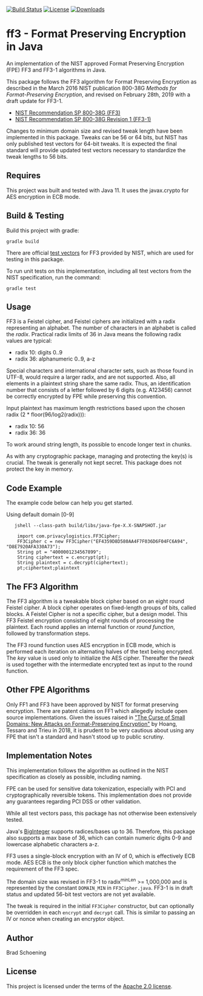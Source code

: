 [![Build Status](https://travis-ci.com/mysto/java-fpe.svg?branch=main)](https://travis-ci.com/mysto/java-fpe)
[![License](https://img.shields.io/badge/License-Apache%202.0-blue.svg)](https://opensource.org/licenses/Apache-2.0)
[![Downloads](https://pepy.tech/badge/ff3)](https://pepy.tech/project/ff3)

# ff3 - Format Preserving Encryption in Java

An implementation of the NIST approved Format Preserving Encryption (FPE) FF3 and FF3-1 algorithms in Java.

This package follows the FF3 algorithm for Format Preserving Encryption as described in the March 2016 NIST publication 800-38G _Methods for Format-Preserving Encryption_, 
and revised on February 28th, 2019 with a draft update for FF3-1.

* [NIST Recommendation SP 800-38G (FF3)](http://nvlpubs.nist.gov/nistpubs/SpecialPublications/NIST.SP.800-38G.pdf)
* [NIST Recommendation SP 800-38G Revision 1 (FF3-1)](https://nvlpubs.nist.gov/nistpubs/SpecialPublications/NIST.SP.800-38Gr1-draft.pdf)

Changes to minimum domain size and revised tweak length have been implemented in this package.
Tweaks can be 56 or 64 bits, but NIST has only published test vectors for 64-bit tweaks.  It is expected the final
standard will provide updated test vectors necessary to standardize the tweak lengths to 56 bits.

## Requires

This project was built and tested with Java 11.  It uses the javax.crypto for AES encryption in ECB mode.

## Build & Testing

Build this project with gradle:

`gradle build`

There are official [test vectors](https://csrc.nist.gov/csrc/media/projects/cryptographic-standards-and-guidelines/documents/examples/ff3samples.pdf) for FF3 provided by NIST, which are used for testing in this package.

To run unit tests on this implementation, including all test vectors from the NIST specification, run the command:

  `gradle test`

## Usage

FF3 is a Feistel cipher, and Feistel ciphers are initialized with a radix representing an alphabet. The number of 
characters in an alphabet is called the _radix_.
Practical radix limits of 36 in Java means the following radix values are typical:
* radix 10: digits 0..9
* radix 36: alphanumeric 0..9, a-z

Special characters and international character sets, such as those found in UTF-8, would require a larger radix, and are not supported.
Also, all elements in a plaintext string share the same radix. Thus, an identification number that consists of a letter followed
by 6 digits (e.g. A123456) cannot be correctly encrypted by FPE while preserving this convention.

Input plaintext has maximum length restrictions based upon the chosen radix (2 * floor(96/log2(radix))):
* radix 10: 56
* radix 36: 36

To work around string length, its possible to encode longer text in chunks.

As with any cryptographic package, managing and protecting the key(s) is crucial. The tweak is generally not kept secret.
This package does not protect the key in memory.

## Code Example

The example code below can help you get started.

Using default domain [0-9]

```jshell
   jshell --class-path build/libs/java-fpe-X.X-SNAPSHOT.jar

    import com.privacylogistics.FF3Cipher;
    FF3Cipher c = new FF3Cipher("EF4359D8D580AA4F7F036D6F04FC6A94", "D8E7920AFA330A73");
    String pt = "4000001234567899";
    String ciphertext = c.encrypt(pt);
    String plaintext = c.decrypt(ciphertext);
    pt;ciphertext;plaintext
```

## The FF3 Algorithm

The FF3 algorithm is a tweakable block cipher based on an eight round Feistel cipher. A block cipher operates on fixed-length groups of bits, called blocks. A Feistel Cipher is not a specific cipher,
but a design model.  This FF3 Feistel encryption consisting of eight rounds of processing
the plaintext. Each round applies an internal function or _round function_, followed by transformation steps.

The FF3 round function uses AES encryption in ECB mode, which is performed each iteration 
on alternating halves of the text being encrypted. The *key* value is used only to initialize the AES cipher. Thereafter
the *tweak* is used together with the intermediate encrypted text as input to the round function.

## Other FPE Algorithms

Only FF1 and FF3 have been approved by NIST for format preserving encryption. There are patent claims on FF1 which allegedly include open source implementations. Given the issues raised in ["The Curse of Small Domains: New Attacks on Format-Preserving Encryption"](https://eprint.iacr.org/2018/556.pdf) by Hoang, Tessaro and Trieu in 2018, it is prudent to be very cautious about using any FPE that isn't a standard and hasn't stood up to public scrutiny.

## Implementation Notes

This implementation follows the algorithm as outlined in the NIST specification as closely as possible, including naming.

FPE can be used for sensitive data tokenization, especially with PCI and cryptographically reversible tokens. This implementation does not provide any guarantees regarding PCI DSS or other validation.

While all test vectors pass, this package has not otherwise been extensively tested.

Java's [BigInteger](https://docs.oracle.com/en/java/javase/11/docs/api/java.base/java/math/BigInteger.html) supports radices/bases up to 36. Therefore, this package also supports a max base of 36, which can contain numeric digits 0-9 and lowercase alphabetic characters a-z.

FF3 uses a single-block encryption with an IV of 0, which is effectively ECB mode. AES ECB is the only block cipher function which matches the requirement of the FF3 spec.

The domain size was revised in FF3-1 to radix<sup>minLen</sup> >= 1,000,000 and is represented by the constant `DOMAIN_MIN` in `FF3Cipher.java`. FF3-1 is in draft status and updated 56-bit test vectors are not yet available.

The tweak is required in the initial `FF3Cipher` constructor, but can optionally be overridden in each `encrypt` and `decrypt` call. This is similar to passing an IV or nonce when creating an encryptor object.

## Author

Brad Schoening

## License

This project is licensed under the terms of the [Apache 2.0 license](https://www.apache.org/licenses/LICENSE-2.0).
